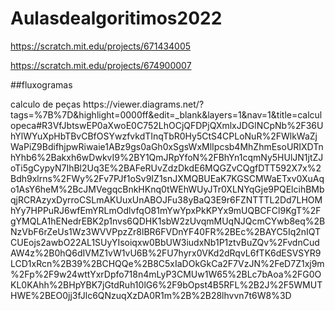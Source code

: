 # Aulasdealgoritimos2022     
https://scratch.mit.edu/projects/671434005

https://scratch.mit.edu/projects/674900007

<p>##fluxogramas<p/>
<p>calculo de peças
  https://viewer.diagrams.net/?tags=%7B%7D&highlight=0000ff&edit=_blank&layers=1&nav=1&title=calculopeca#R3VfJbtswEP0aXwoE0C752LhOCjQFDPjQXmlxJDGlNCpNb%2F36UhYlWYuXpHbTBvCBfOSYwzfvkdTInqTbR0Hy5CtS4CPLoNuR%2FWlkWaZjWaPiZ9BdifhjpwRiwaie1ABz9gs0aGh0xSgsWxMlIpcsb4MhZhmEsoURIXDTnhYhb6%2Bakxh6wDwkvI9%2BY1QmJRpYfoN%2FBhYn1cqmNy5HUlJN1jtZJoTi5gCypyN7IhBl2Uq3E%2BAFeRUvZdzDkdE6MQGZvCQgfDTT592X7x%2Bdh9xlrns%2FWy%2Fv7PJf1oSv9IZ1snJXMQBUEaK7KGSCMWaETxv0XuAqo1AsY6heM%2BcJMVegqcBnkHKnq0tWEhWUyJTr0XLNYqGje9PQElcihBMbqjRCRAzyxDyrroCSLmAKUuxUnABOJFu38yBaQ3E9r6FZNTTTL2Dd7LHOMhYy7HPPuRJ6wfEmYRLmOdlvfqO81mYwYpxPkKPYx9mUQBCFCl9KgT%2FgYMQLA1hENedrEBK2p1nvs6QDHK1sbW2zUvqmMUqNJQcmCYwb8eq%2BNzVbF6rZeUs1Wz3WVVPpzZr8lBR6FVDnYF40FR%2BEc%2BAYC5Iq2nIQTCUEojs2awbO22AL1SUyYIsoiqxw0BbUW3iudxNb1P1ztvBuZQv%2FvdnCudAW4z%2B0hQ6dIVMZ1vW1vU6B%2FU7hyrx0VKd2dRqvL6fTK6dESVSYR9LCD1xRcn%2B39%2BCHQQe%2B8C5xIaDOkGkCa2F7VzJN%2FeD7Z1xj9m%2Fp%2F9w24wttYxrDpfo718n4mLyP3CMUw1W65%2BLc7bAoa%2FG0OKL0KAhh%2BHpYBK7jGtdRuh10lG6%2F9bOpst4B5RFL%2B2J%2F5WMUTHWE%2BEO0jj3fJlc6QNzuqXzDA0R1m%2B%2B28lhvvn7t6W8%3D
